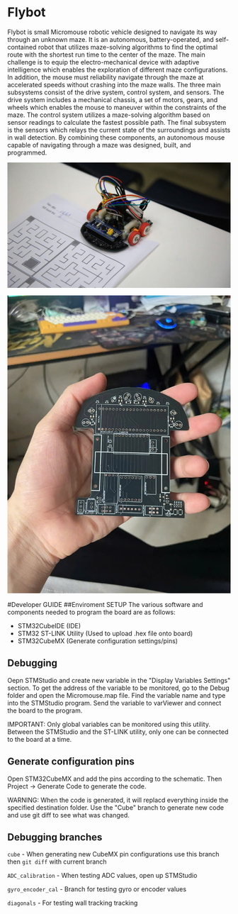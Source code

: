 # Flybot

Flybot is small Micromouse robotic vehicle designed to navigate its way through an unknown maze. It is an autonomous, battery-operated, and self-contained robot that utilizes maze-solving algorithms to find the optimal route with the shortest run time to the center of the maze. The main challenge is to equip the electro-mechanical device with adaptive intelligence which enables the exploration of different maze configurations. In addition, the mouse must reliability navigate through the maze at accelerated speeds without crashing into the maze walls. The three main subsystems consist of the drive system, control system, and sensors. The drive system includes a mechanical chassis, a set of motors, gears, and wheels which enables the mouse to maneuver within the constraints of the maze. The control system utilizes a maze-solving algorithm based on sensor readings to calculate the fastest possible path. The final subsystem is the sensors which relays the current state of the surroundings and assists in wall detection. By combining these components, an autonomous mouse capable of navigating through a maze was designed, built, and programmed. 

![Preview](img/Flybot.jpg)

![PCB preview](PCB/FlybotPCB.jpg)

#Developer GUIDE
##Enviroment SETUP
The various software and components needed to program the board are as follows:
- STM32CubeIDE (IDE)
- STM32 ST-LINK Utility (Used to upload .hex file onto board)
- STM32CubeMX (Generate configuration settings/pins)

## Debugging
Oepn STMStudio and create new variable in the "Display Variables Settings" section. To get the address of the variable to be monitored, go to the Debug folder and open the Micromouse.map file. Find the variable name and type into the STMStudio program. Send the variable to varViewer and connect the board to the program. 

IMPORTANT: Only global variables can be monitored using this utility. Between the STMStudio and the ST-LINK utility, only one can be connected to the board at a time. 

## Generate configuration pins
Open STM32CubeMX and add the pins according to the schematic. Then Project -> Generate Code to generate the code. 

WARNING: When the code is generated, it will replacd everything inside the specified destination folder. Use the "Cube" branch to generate new code and use git diff to see what was changed. 

## Debugging branches
`cube` - When generating new CubeMX pin configurations use this branch then `git diff` with current branch

`ADC_calibration` - When testing ADC values, open up STMStudio 

`gyro_encoder_cal` - Branch for testing gyro or encoder values

`diagonals` - For testing wall tracking tracking 
